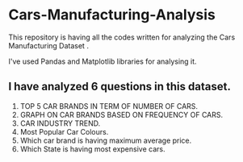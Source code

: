 # Cars-Manufacturing-Analysis
This repository is having all the codes written for analyzing the Cars Manufacturing Dataset .

I've used Pandas and Matplotlib libraries for analysing it.

## I have analyzed 6 questions in this dataset.

1) TOP 5 CAR BRANDS IN TERM OF NUMBER OF CARS.
2) GRAPH ON CAR BRANDS BASED ON FREQUENCY OF CARS.
3) CAR INDUSTRY TREND.
4) Most Popular Car Colours.
5) Which car brand is having maximum average price.
6) Which State is having most expensive cars.
